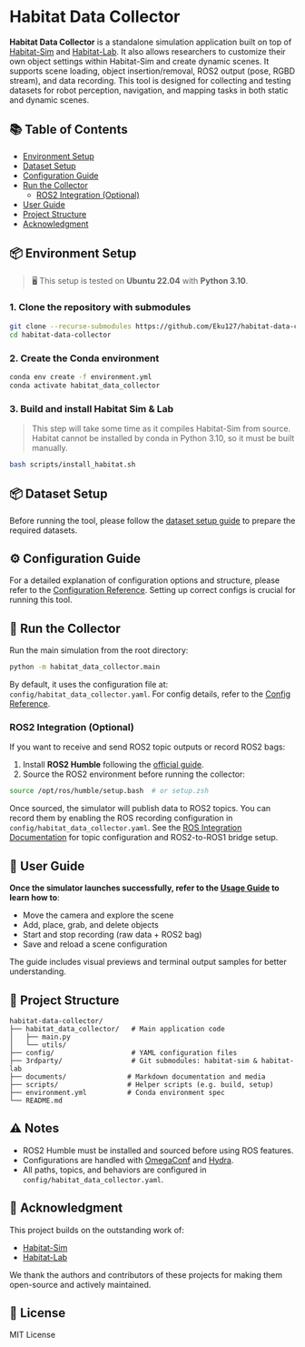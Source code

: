 # Habitat Data Collector

**Habitat Data Collector** is a standalone simulation application built on top of [Habitat-Sim](https://github.com/facebookresearch/habitat-sim) and [Habitat-Lab](https://github.com/facebookresearch/habitat-lab). It also allows researchers to customize their own object settings within Habitat-Sim and create dynamic scenes. It supports scene loading, object insertion/removal, ROS2 output (pose, RGBD stream), and data recording. This tool is designed for collecting and testing datasets for robot perception, navigation, and mapping tasks in both static and dynamic scenes.


## 📚 Table of Contents

- [Environment Setup](#-environment-setup)
- [Dataset Setup](#-dataset-setup)
- [Configuration Guide](#️-configuration-guide)
- [Run the Collector](#-run-the-collector)
  - [ROS2 Integration (Optional)](#-ros2-integration-optional)
- [User Guide](#-user-guide)
- [Project Structure](#-project-structure)
- [Acknowledgment](#-acknowledgment)



## 📦 Environment Setup

> 🖥️ This setup is tested on **Ubuntu 22.04** with **Python 3.10**.

### 1. Clone the repository with submodules

```bash
git clone --recurse-submodules https://github.com/Eku127/habitat-data-collector.git
cd habitat-data-collector
```

### 2. Create the Conda environment

```bash
conda env create -f environment.yml
conda activate habitat_data_collector
```

### 3. Build and install Habitat Sim & Lab

> This step will take some time as it compiles Habitat-Sim from source.
> Habitat cannot be installed by conda in Python 3.10, so it must be built manually.

```bash
bash scripts/install_habitat.sh
```


## 📦 Dataset Setup

Before running the tool, please follow the [dataset setup guide](documents/dataset/dataset.md) to prepare the required datasets.


## ⚙️ Configuration Guide

For a detailed explanation of configuration options and structure, please refer to the [Configuration Reference](documents/config_reference/config_reference.md). Setting up correct configs is crucial for running this tool.


## 🚀 Run the Collector

Run the main simulation from the root directory:

```bash
python -m habitat_data_collector.main
```

By default, it uses the configuration file at: `config/habitat_data_collector.yaml`. For config details, refer to the [Config Reference](documents/config_reference/config_reference.md).

### ROS2 Integration (Optional)

If you want to receive and send ROS2 topic outputs or record ROS2 bags:

1. Install **ROS2 Humble** following the [official guide](https://docs.ros.org/en/humble/Installation/Ubuntu-Install-Debians.html).
2. Source the ROS2 environment before running the collector:

```bash
source /opt/ros/humble/setup.bash  # or setup.zsh
```

Once sourced, the simulator will publish data to ROS2 topics. You can record them by enabling the ROS recording configuration in `config/habitat_data_collector.yaml`. See the [ROS Integration Documentation](documents/ros.md) for topic configuration and ROS2-to-ROS1 bridge setup.


## 📘 User Guide

**Once the simulator launches successfully, refer to the [Usage Guide](documents/usage/usage.md) to learn how to**:

- Move the camera and explore the scene
- Add, place, grab, and delete objects
- Start and stop recording (raw data + ROS2 bag)
- Save and reload a scene configuration

The guide includes visual previews and terminal output samples for better understanding.


## 📁 Project Structure

```
habitat-data-collector/
├── habitat_data_collector/   # Main application code
│   ├── main.py
│   └── utils/
├── config/                   # YAML configuration files
├── 3rdparty/                 # Git submodules: habitat-sim & habitat-lab
├── documents/               # Markdown documentation and media
├── scripts/                 # Helper scripts (e.g. build, setup)
├── environment.yml          # Conda environment spec
└── README.md
```


## ⚠️ Notes

- ROS2 Humble must be installed and sourced before using ROS features.
- Configurations are handled with [OmegaConf](https://omegaconf.readthedocs.io/) and [Hydra](https://hydra.cc/).
- All paths, topics, and behaviors are configured in `config/habitat_data_collector.yaml`.

## 🙏 Acknowledgment

This project builds on the outstanding work of:

- [Habitat-Sim](https://github.com/facebookresearch/habitat-sim) 
- [Habitat-Lab](https://github.com/facebookresearch/habitat-lab) 

We thank the authors and contributors of these projects for making them open-source and actively maintained.

## 📜 License

MIT License

